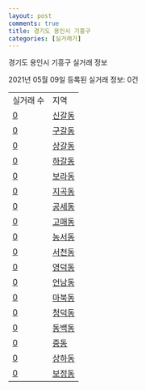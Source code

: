 ```yaml
---
layout: post
comments: true
title: 경기도 용인시 기흥구
categories: [실거래가]
---
```


경기도 용인시 기흥구 실거래 정보

2021년 05월 09일 등록된 실거래 정보: 0건


<table>
  <tr>
    <td>실거래 수</td>
    <td>지역</td>
  </tr>

  
  <tr>
    <td><a href="4146310100.html">0</a></td>
    <td><a href="4146310100.html">신갈동</a></td>
  </tr>
    

  <tr>
    <td><a href="4146310200.html">0</a></td>
    <td><a href="4146310200.html">구갈동</a></td>
  </tr>
    

  <tr>
    <td><a href="4146310300.html">0</a></td>
    <td><a href="4146310300.html">상갈동</a></td>
  </tr>
    

  <tr>
    <td><a href="4146310400.html">0</a></td>
    <td><a href="4146310400.html">하갈동</a></td>
  </tr>
    

  <tr>
    <td><a href="4146310500.html">0</a></td>
    <td><a href="4146310500.html">보라동</a></td>
  </tr>
    

  <tr>
    <td><a href="4146310600.html">0</a></td>
    <td><a href="4146310600.html">지곡동</a></td>
  </tr>
    

  <tr>
    <td><a href="4146310700.html">0</a></td>
    <td><a href="4146310700.html">공세동</a></td>
  </tr>
    

  <tr>
    <td><a href="4146310800.html">0</a></td>
    <td><a href="4146310800.html">고매동</a></td>
  </tr>
    

  <tr>
    <td><a href="4146310900.html">0</a></td>
    <td><a href="4146310900.html">농서동</a></td>
  </tr>
    

  <tr>
    <td><a href="4146311000.html">0</a></td>
    <td><a href="4146311000.html">서천동</a></td>
  </tr>
    

  <tr>
    <td><a href="4146311100.html">0</a></td>
    <td><a href="4146311100.html">영덕동</a></td>
  </tr>
    

  <tr>
    <td><a href="4146311200.html">0</a></td>
    <td><a href="4146311200.html">언남동</a></td>
  </tr>
    

  <tr>
    <td><a href="4146311300.html">0</a></td>
    <td><a href="4146311300.html">마북동</a></td>
  </tr>
    

  <tr>
    <td><a href="4146311400.html">0</a></td>
    <td><a href="4146311400.html">청덕동</a></td>
  </tr>
    

  <tr>
    <td><a href="4146311500.html">0</a></td>
    <td><a href="4146311500.html">동백동</a></td>
  </tr>
    

  <tr>
    <td><a href="4146311600.html">0</a></td>
    <td><a href="4146311600.html">중동</a></td>
  </tr>
    

  <tr>
    <td><a href="4146311700.html">0</a></td>
    <td><a href="4146311700.html">상하동</a></td>
  </tr>
    

  <tr>
    <td><a href="4146311800.html">0</a></td>
    <td><a href="4146311800.html">보정동</a></td>
  </tr>
    


</table>
    